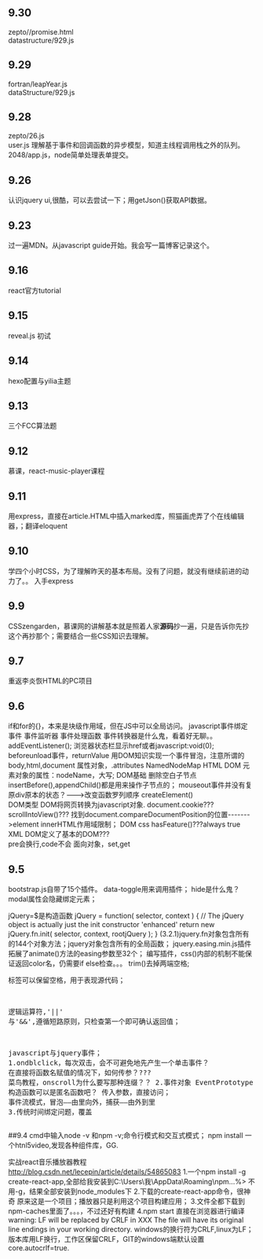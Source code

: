 ## 9.30
zepto//promise.html   
datastructure/929.js
## 9.29
fortran/leapYear.js    
dataStructure/929.js
## 9.28 
zepto/26.js   
user.js  理解基于事件和回调函数的异步模型，知道主线程调用栈之外的队列。
2048/app.js，node简单处理表单提交。
## 9.26
认识jquery ui,很酷，可以去尝试一下；用getJson()获取API数据。
## 9.23
过一遍MDN。从javascript guide开始。我会写一篇博客记录这个。
## 9.16
react官方tutorial
## 9.15
reveal.js 初试
## 9.14
hexo配置与yilia主题
## 9.13
三个FCC算法题
## 9.12
慕课，react-music-player课程
## 9.11
用express，直接在article.HTML中插入marked库，照猫画虎弄了个在线编辑器，；翻译eloquent
## 9.10 
 学四个小时CSS，为了理解昨天的基本布局。没有了问题，就没有继续前进的动力了。。
 入手express
## 9.9
CSSzengarden，慕课网的讲解基本就是照着人家**源码**抄一遍，只是告诉你先抄这个再抄那个；需要结合一些CSS知识去理解。
## 9.7
重返李炎恢HTML的PC项目

## 9.6
if和for的{}，本来是块级作用域，但在JS中可以全局访问。
javascript事件绑定
	事件 事件监听器 事件处理函数
	事件转换器是什么鬼，看着好无聊。。
	addEventListener();
	浏览器状态栏显示href或者javascript:void(0);
	beforeunload事件，returnValue
用DOM知识实现一个事件冒泡，注意所谓的body,html,document
	属性对象，<element object>.attributes NamedNodeMap
	HTML DOM 元素对象的属性：nodeName，大写;
DOM基础
	删除空白子节点
	insertBefore(),appendChild()都是用来操作子节点的；
	mouseout事件并没有复原div原本的状态？--->改变函数罗列顺序
	createElement()  
DOM类型
	DOM将网页转换为javascript对象.
	document.cookie???
	scrollIntoView()???
	找到document.compareDocumentPosition的位置------->element
	innerHTML作用域限制；
DOM css
	hasFeature()???always true
XML DOM定义了基本的DOM???   
pre会换行,code不会
面向对象，set,get







## 9.5
bootstrap.js自带了15个插件。
	data-toggle用来调用插件；
    hide是什么鬼？
    modal属性会隐藏绑定元素；


jQuery=$是构造函数
	jQuery = function( selector, context ) {
		// The jQuery object is actually just the init constructor 'enhanced'
		return new jQuery.fn.init( selector, context, rootjQuery );
	}
	(3.2.1)jquery.fn对象包含所有的144个对象方法；jquery对象包含所有的全局函数；
	jquery.easing.min.js插件拓展了animate()方法的easing参数至32个；
编写插件，css()内部的机制不能保证返回color名，仍需要if else检查。。。
	trim()去掉两端空格;
	<pre>标签可以保留空格，用于表现源代码；

逻辑运算符,'||' 与'&&',遵循短路原则，只检查第一个即可确认返回值；

javascript与jquery事件；
	1.ondblclick，每次双击，会不可避免地先产生一个单击事件？
	  在直接将函数名赋值的情况下，如何传参？???
	  菜鸟教程，onscroll为什么要写那种连缀？？
	2.事件对象  EventPrototype
	  构造函数可以是匿名函数吧？
	  传入参数，直接访问；
	  事件流模式，冒泡——由里向外，捕获——由外到里
	 3.传统时间绑定问题，覆盖</pre>



##9.4
cmd中输入node -v 和npm -v;命令行模式和交互式模式；
npm install 一个htnl5video,发现各种组件库，GG.

实战react音乐播放器教程  http://blog.csdn.net/lecepin/article/details/54865083
    1.一个npm install -g create-react-app,全部给我安装到C:\Users\我\AppData\Roaming\npm...%> 
       不用-g，结果全部安装到node_modules下
    2.下载的create-react-app命令，很神奇  原来这是一个项目；播放器只是利用这个项目构建应用；
    3.文件全都下载到npm-caches里面了。。。，不过还好有构建
    4.npm start 直接在浏览器进行编译
warning: LF will be replaced by CRLF in XXX 
The file will have its original line endings in your working directory.
    windows的换行符为CRLF,linux为LF；版本库用LF换行，工作区保留CRLF，GIT的windows端默认设置core.autocrlf=true.


